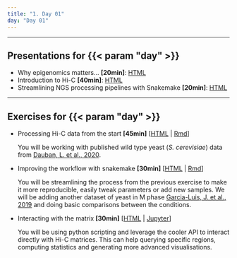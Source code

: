 ```yaml
---
title: "1. Day 01"
day: "Day 01"
---
```


---

## Presentations for {{< param "day" >}}

- Why epigenomics matters... **\[20min\]**: [HTML](/{{<myPackageUrl>}}Presentations/day01/epigenomics_matters.html)
- Introduction to Hi-C **\[40min\]**: [HTML](/{{<myPackageUrl>}}Presentations/day01/intro_hic.html)
- Streamlining NGS processing pipelines with Snakemake **\[20min\]**: [HTML](/{{<myPackageUrl>}}Presentations/day01/snakemake_pipelines.html)

---

## Exercises for {{< param "day" >}}

- Processing Hi-C data from the start **\[45min\]** [[HTML](/{{<myPackageUrl>}}Exercices/day01/processing_hic.html) | [Rmd](/{{<myPackageUrl>}}Exercices/day01/processing_hic.Rmd)]

    You will be working with published wild type yeast (_S. cerevisiae_) data from [Dauban, L. et al., 2020](https://www.cell.com/molecular-cell/fulltext/S1097-2765(20)30040-X).

- Improving the workflow with snakemake **\[30min\]** [[HTML](/{{<myPackageUrl>}}Exercices/day01/snakemake_pipeline.html) | [Rmd](/{{<myPackageUrl>}}Exercices/day01/snakemake_pipeline.Rmd)]

    You will be streamlining the process from the previous exercise to make it more reproducible, easily tweak parameters or add new samples. We will be adding another dataset of yeast in M phase [Garcia-Luis, J. et al., 2019](https://www.nature.com/articles/s41594-019-0307-x) and doing basic comparisons between the conditions.


- Interacting with the matrix **\[30min\]** [[HTML](/{{<myPackageUrl>}}Exercices/day01/interacting_matrix.html) | [Jupyter](/{{<myPackageUrl>}}Exercices/day01/interacting_matrix.ipynb)]

    You will be using python scripting and leverage the cooler API to interact directly with Hi-C matrices. This can help querying specific regions, computing statistics and generating more advanced visualisations.
